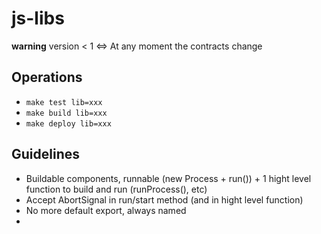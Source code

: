 # js-libs

**warning** version < 1 <=> At any moment the contracts change

## Operations

- `make test lib=xxx`
- `make build lib=xxx`
- `make deploy lib=xxx`

## Guidelines

- Buildable components, runnable (new Process + run()) + 1 hight level function to build and run (runProcess(), etc)
- Accept AbortSignal in run/start method (and in hight level function)
- No more default export, always named
-